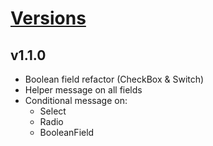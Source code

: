 # [Versions](https://github.com/Tracktor/treege-consumer/releases)

## v1.1.0
- Boolean field refactor (CheckBox & Switch)
- Helper message on all fields
- Conditional message on:
  - Select
  - Radio
  - BooleanField
